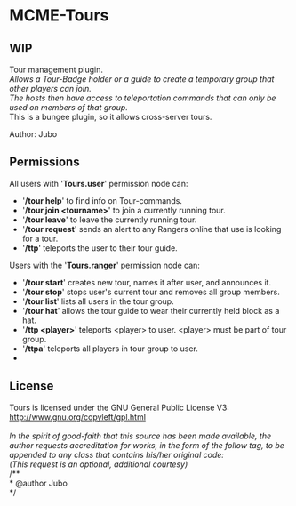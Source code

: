 # MCME-Tours
## WIP

Tour management plugin.<br/>
<i>Allows a Tour-Badge holder or a guide to create a temporary group that other players can join.<br/>
The hosts then have access to teleportation commands that can only be used on members of that group.<br/></i>
This is a bungee plugin, so it allows cross-server tours.
<br/>

Author: Jubo

## <b>Permissions</b>
All users with '<b>Tours.user</b>' permission node can:
- '<b>/tour help</b>' to find info on Tour-commands.
- '<b>/tour join \<tourname\></b>' to join a currently running tour.
- '<b>/tour leave</b>' to leave the currently running tour.
- '<b>/tour request</b>' sends an alert to any Rangers online that use is looking for a tour.
- '<b>/ttp</b>' teleports the user to their tour guide.

Users with the '<b>Tours.ranger</b>' permission node can:
- '<b>/tour start</b>' creates new tour, names it after user, and announces it.
- '<b>/tour stop</b>' stops user's current tour and removes all group members.
- '<b>/tour list</b>' lists all users in the tour group.
- '<b>/tour hat</b>' allows the tour guide to wear their currently held block as a hat.
- '<b>/ttp \<player\></b>' teleports \<player\> to user. \<player\> must be part of tour group.
- '<b>/ttpa</b>' teleports all players in tour group to user.
-

## <b>License</b>

Tours is licensed under the GNU General Public License V3:<br/>
http://www.gnu.org/copyleft/gpl.html<br/>
<br/>
<i>In the spirit of good-faith that this source has been made available, the author requests accreditation for works, in the form of the follow tag, to be appended to any class that contains his/her original code:<br/>
(This request is an optional, additional courtesy)</i><br/>
/**<br/>
\* @author Jubo<br/>
\*/<br/>